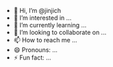 - 👋 Hi, I’m @jinjich
- 👀 I’m interested in ...
- 🌱 I’m currently learning ...
- 💞️ I’m looking to collaborate on ...
- 📫 How to reach me ...
- 😄 Pronouns: ...
- ⚡ Fun fact: ...

<!---
jinjich/jinjich is a ✨ special ✨ repository because its `README.md` (this file) appears on your GitHub profile.
You can click the Preview link to take a look at your changes.
--->

